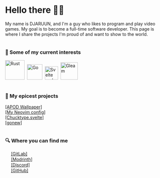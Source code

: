 # Hello there 👋🏼
My name is DJARUUN, and I'm a guy who likes to program and play video games. My goal is to become a full-time software developer. This page is where I share the projects I'm proud of and want to show to the world.
<br><br>
### 👀 Some of my current interests
<a href="https://www.rust-lang.org"><img alt="Rust" src="https://upload.wikimedia.org/wikipedia/commons/thumb/2/20/Rustacean-orig-noshadow.svg/1200px-Rustacean-orig-noshadow.svg.png" width="63"></a>&nbsp;
<a href="https://go.dev"><img alt="Go" src="https://miro.medium.com/v2/resize:fit:1000/0*YISbBYJg5hkJGcQd.png" width="50"></a>&nbsp;
<a href="https://svelte.dev"><img alt="Svelte and SvelteKit" src="https://upload.wikimedia.org/wikipedia/commons/thumb/1/1b/Svelte_Logo.svg/1200px-Svelte_Logo.svg.png" width="43"></a>&nbsp;
<a href="https://gleam.run"><img alt="Gleam" src="https://gleam.run/images/lucy/lucy.svg" width="56"></a>&nbsp;
<br><br>
### 🎉 My epicest projects
[[APOD Wallpaper]](https://github.com/DJAruun/apod-wallpaper)<br>
[[My Neovim config]](https://github.com/DJAruun/nvim)<br>
[[Chucktype.svelte]](https://github.com/DJAruun/chucktype.svelte)<br>
[[gonew]](https://github.com/DJAruun/gonew)<br>
<br>
### 🔍 Where you can find me
<img src="https://images.ctfassets.net/xz1dnu24egyd/3FbNmZRES38q2Sk2EcoT7a/a290dc207a67cf779fc7c2456b177e9f/press-kit-icon.svg" width="15"> [[GitLab]](https://gitlab.com/djaruun)<br>
<img src="https://docs.modrinth.com/img/logo.svg" width="15"> [[Modrinth]](https://modrinth.com/user/DJARUUN)<br>
<img src="https://assets-global.website-files.com/6257adef93867e50d84d30e2/636e0a6a49cf127bf92de1e2_icon_clyde_blurple_RGB.png" width="15"> [[Discord]](https://pastebin.com/QhCAR1Sc)<br>
<img src="https://cdn-icons-png.flaticon.com/512/25/25231.png" width="15"> [[GitHub]](https://github.com/djaruun)<br>
<!--### 📰 What I'm doing right now
![Typing SVG](https://readme-typing-svg.demolab.com/?font=Cascadia+Code&size=15&pause=500&color=006AFF&random=true&width=435&height=20&lines=programming+intensively;jaywalking+over+trafficked+streets;ranking+up+in+vscode;playing+minecraft;forfeiting+just+before+losing;asking+chatgpt+for+help;eating+lunch;sleeping;reading+documentation;visiting+among.us;watching+youtube;pythoning+all+over+the+place;hating+php;loving+frameworks;googling+error+messages;creating+ASCII+art;discovering+easter+eggs+in+code;emoji-coding+for+extra+flare;randomizing+variable+names;debating+tabs+vs+spaces;navigating+git+mazes;experiencing+impostor+syndrome;redefining+function+names+for+fun;chasing+bugs+like+treasure+hunts;emoji-committing+for+expressive+version+control;accidentally+creating+infinite+loops;debugging+with+sheer+determination;trying+not+to+break+the+build;memorizing+shortcut+keys;coding+like+a+boss;giggling+at+code+puns;asking+Stack+Overflow+for+relationship+advice;debugging+furiously;merging+conflicts;optimizing+SQL+queries;designing+UI+mockups;deploying+to+production;coding+late+into+the+night;learning+new+libraries;celebrating+successful+deployments;experimenting+with+AI;writing+tech+blog+posts;refactoring+legacy+code;embracing+agile+development;customizing+VSCode+themes;brainstorming+new+features;participating+in+hackathons;exploring+docker+containers;networking+with+developers;cheering+for+continuous+integration;embracing+the+DevOps+lifestyle;debugging+life+choices;refactoring+wardrobe+for+optimal+style;gamifying+chores+with+XP+points;creating+code+playlists+for+maximum+productivity;explaining+coding+terms+to+grandparents;practicing+code-jitsu+for+self-defense;organizing+socks+by+programming+languages;coding+recipes+for+AI+in+the+kitchen;debugging+relationships+with+syntax+errors;building+code+forts+for+creative+thinking;creating+variables+for+mood+swings;participating+in+marathons+of+coding+and+coffee;having+stand-up+comedy+meetings;playing+Tetris+with+grocery+shopping;writing+love+letters+to+keyboard+shortcuts;introducing+friends+to+the+art+of+code+puns;debugging+thoughts+for+mental+clarity;coding+bedtime+stories+for+insomniac+bugs;merging+real-life+and+fantasy+with+VR+headsets;programming+auto-reply+for+social+gatherings;creating+APIs+for+everyday+dilemmas;deploying+humor+for+daily+laughter+upgrades;commenting+on+social+interactions;debugging+small+talk;crafting+code+to+avoid+phone+calls;version-controlling+introverted+moments;optimizing+quiet+time+for+max+introversion;writing+poetry+in+silence;creating+firewalls+against+unwanted+plans;merging+into+the+background+at+parties;coding+escape+routes+from+group+chats;preferring+keyboard+communication;creating+auto-reply+for+personal+bubbles;debugging+awkward+situations;organizing+virtual+hangouts+for+solo+coding;redefining+social+networks+as+WiFi+connections;using+emojis+as+introvert+expressions;programming+mindful+alone+time;configuring+personal+space+settings;building+firewalls+against+unexpected+knocks;creating+silence+as+a+default+mode;debugging+emotional+buffer+zones;version-controlling+energy+for+introvert+recharge;crafting+code+to+politely+decline+social+invitations;optimizing+solitude+for+efficiency;coding+in+headphones+for+social+isolation;creating+syntax+for+introvert+teleportation;debugging+eye-contact+avoidance;crafting+code+to+whisper+in+a+crowd;optimizing+thought+processes+for+solo+reflection)-->
